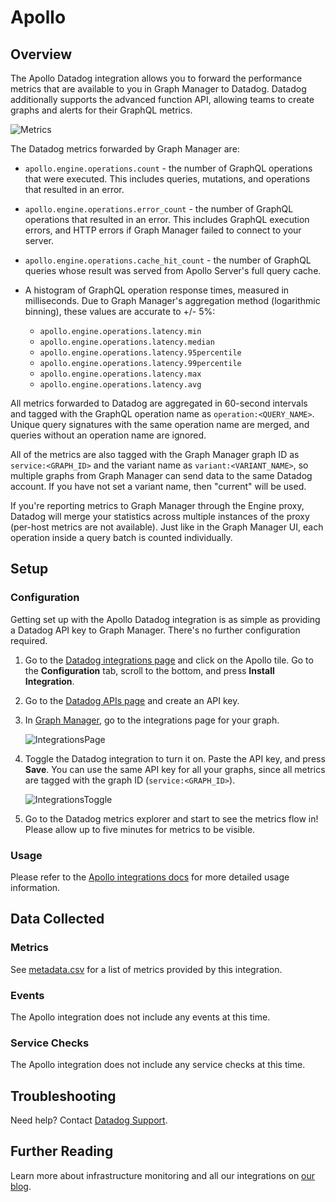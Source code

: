 # Apollo

## Overview

The Apollo Datadog integration allows you to forward the performance metrics that are available to you in Graph Manager to Datadog. Datadog additionally supports the advanced function API, allowing teams to create graphs and alerts for their GraphQL metrics.

![Metrics][1]

The Datadog metrics forwarded by Graph Manager are:

- `apollo.engine.operations.count` - the number of GraphQL operations that were executed. This includes queries, mutations, and operations that resulted in an error.
- `apollo.engine.operations.error_count` - the number of GraphQL operations that resulted in an error. This includes GraphQL execution errors, and HTTP errors if Graph Manager failed to connect to your server.
- `apollo.engine.operations.cache_hit_count` - the number of GraphQL queries whose result was served from Apollo Server's full query cache.
- A histogram of GraphQL operation response times, measured in milliseconds. Due to Graph Manager's aggregation method (logarithmic binning), these values are accurate to +/- 5%:

  - `apollo.engine.operations.latency.min`
  - `apollo.engine.operations.latency.median`
  - `apollo.engine.operations.latency.95percentile`
  - `apollo.engine.operations.latency.99percentile`
  - `apollo.engine.operations.latency.max`
  - `apollo.engine.operations.latency.avg`

All metrics forwarded to Datadog are aggregated in 60-second intervals and tagged with the GraphQL operation name as `operation:<QUERY_NAME>`. Unique query signatures with the same operation name are merged, and queries without an operation name are ignored.

All of the metrics are also tagged with the Graph Manager graph ID as `service:<GRAPH_ID>` and the variant name as `variant:<VARIANT_NAME>`, so multiple graphs from Graph Manager can send data to the same Datadog account. If you have not set a variant name, then "current" will be used.

If you're reporting metrics to Graph Manager through the Engine proxy, Datadog will merge your statistics across multiple instances of the proxy (per-host metrics are not available). Just like in the Graph Manager UI, each operation inside a query batch is counted individually.

## Setup

### Configuration

Getting set up with the Apollo Datadog integration is as simple as providing a Datadog API key to Graph Manager. There's no further configuration required.

1. Go to the [Datadog integrations page][2] and click on the Apollo tile. Go to the **Configuration** tab, scroll to the bottom, and press **Install Integration**.

2. Go to the [Datadog APIs page][3] and create an API key.

3. In [Graph Manager][4], go to the integrations page for your graph.

   ![IntegrationsPage][5]

4. Toggle the Datadog integration to turn it on. Paste the API key, and press **Save**. You can use the same API key for all your graphs, since all metrics are tagged with the graph ID (`service:<GRAPH_ID>`).

   ![IntegrationsToggle][6]

5. Go to the Datadog metrics explorer and start to see the metrics flow in! Please allow up to five minutes for metrics to be visible.

### Usage

Please refer to the [Apollo integrations docs][7] for more detailed usage information.

## Data Collected

### Metrics

See [metadata.csv][8] for a list of metrics provided by this integration.

### Events

The Apollo integration does not include any events at this time.

### Service Checks

The Apollo integration does not include any service checks at this time.

## Troubleshooting

Need help? Contact [Datadog Support][9].

## Further Reading

Learn more about infrastructure monitoring and all our integrations on [our blog][10].

[1]: https://raw.githubusercontent.com/DataDog/integrations-extras/master/apollo/images/metrics.png
[2]: https://app.datadoghq.com/account/settings
[3]: https://app.datadoghq.com/account/settings#api
[4]: https://www.apollographql.com/docs/graph-manager/#viewing-graph-information
[5]: https://raw.githubusercontent.com/DataDog/integrations-extras/master/apollo/images/settings-link.png
[6]: https://raw.githubusercontent.com/DataDog/integrations-extras/master/apollo/images/settings-toggle.png
[7]: https://www.apollographql.com/docs/graph-manager/datadog-integration/
[8]: https://github.com/DataDog/integrations-extras/blob/master/apollo/metadata.csv
[9]: https://docs.datadoghq.com/help
[10]: https://www.datadoghq.com/blog
